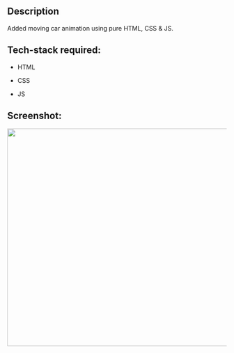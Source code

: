 ## Description
Added moving car animation using pure HTML, CSS & JS.

## Tech-stack required:
* HTML

* CSS

* JS

## Screenshot:

<img src="https://user-images.githubusercontent.com/66427936/122332819-bbce6400-cf54-11eb-99be-09463cbc80ad.png" width="900" height="500">
